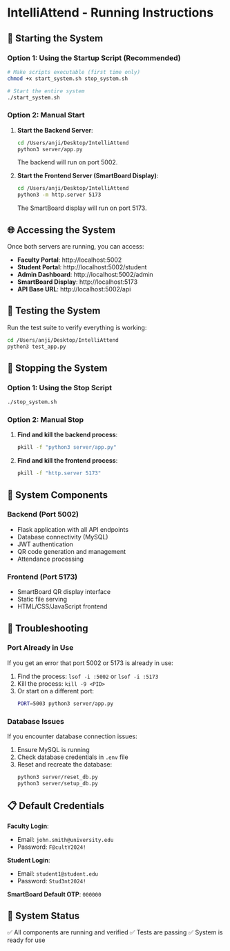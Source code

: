 # IntelliAttend - Running Instructions

## 🚀 Starting the System

### Option 1: Using the Startup Script (Recommended)
```bash
# Make scripts executable (first time only)
chmod +x start_system.sh stop_system.sh

# Start the entire system
./start_system.sh
```

### Option 2: Manual Start

1. **Start the Backend Server**:
   ```bash
   cd /Users/anji/Desktop/IntelliAttend
   python3 server/app.py
   ```
   The backend will run on port 5002.

2. **Start the Frontend Server (SmartBoard Display)**:
   ```bash
   cd /Users/anji/Desktop/IntelliAttend
   python3 -m http.server 5173
   ```
   The SmartBoard display will run on port 5173.

## 🌐 Accessing the System

Once both servers are running, you can access:

- **Faculty Portal**: http://localhost:5002
- **Student Portal**: http://localhost:5002/student
- **Admin Dashboard**: http://localhost:5002/admin
- **SmartBoard Display**: http://localhost:5173
- **API Base URL**: http://localhost:5002/api

## 🧪 Testing the System

Run the test suite to verify everything is working:
```bash
cd /Users/anji/Desktop/IntelliAttend
python3 test_app.py
```

## 🛑 Stopping the System

### Option 1: Using the Stop Script
```bash
./stop_system.sh
```

### Option 2: Manual Stop

1. **Find and kill the backend process**:
   ```bash
   pkill -f "python3 server/app.py"
   ```

2. **Find and kill the frontend process**:
   ```bash
   pkill -f "http.server 5173"
   ```

## 📁 System Components

### Backend (Port 5002)
- Flask application with all API endpoints
- Database connectivity (MySQL)
- JWT authentication
- QR code generation and management
- Attendance processing

### Frontend (Port 5173)
- SmartBoard QR display interface
- Static file serving
- HTML/CSS/JavaScript frontend

## 🔧 Troubleshooting

### Port Already in Use
If you get an error that port 5002 or 5173 is already in use:
1. Find the process: `lsof -i :5002` or `lsof -i :5173`
2. Kill the process: `kill -9 <PID>`
3. Or start on a different port:
   ```bash
   PORT=5003 python3 server/app.py
   ```

### Database Issues
If you encounter database connection issues:
1. Ensure MySQL is running
2. Check database credentials in `.env` file
3. Reset and recreate the database:
   ```bash
   python3 server/reset_db.py
   python3 server/setup_db.py
   ```

## 📋 Default Credentials

**Faculty Login**:
- Email: `john.smith@university.edu`
- Password: `F@cultY2024!`

**Student Login**:
- Email: `student1@student.edu`
- Password: `Stud3nt2024!`

**SmartBoard Default OTP**: `000000`

## 🎉 System Status

✅ All components are running and verified
✅ Tests are passing
✅ System is ready for use